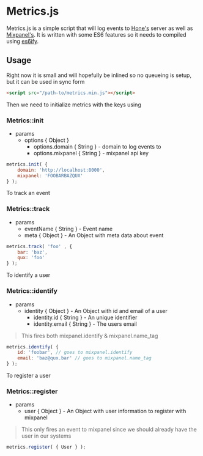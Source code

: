 # Metrics.js

Metrics.js is a simple script that will log events to [Hone's](http://gohone.com) server as well as [Mixpanel's](https://mixpanel.com). It is written with some ES6 features so it needs to compiled using [es6ify](https://github.com/thlorenz/es6ify).

## Usage

Right now it is small and will hopefully be inlined so no queueing is setup, but it can be used in sync form

```html
<script src="/path-to/metrics.min.js"></script>
```

Then we need to initialize metrics with the keys using

### Metrics::init

- params
  - options { Object }
    - options.domain { String } - domain to log events to 
    - options.mixpanel { String } - mixpanel api key

```javascript
metrics.init( {
    domain: 'http://localhost:8000',
    mixpanel: 'FOOBARBAZQUX'
} );

```

To track an event

### Metrics::track

- params 
    - eventName { String } - Event name
    - meta { Object } - An Object with meta data about event

```javascript
metrics.track( 'foo' , { 
    bar: 'baz',
    qux: 'foo'
} );
```

To identify a user

### Metrics::identify

- params 
    - identity { Object } - An Object with id and email of a user
        - identity.id { String } - An unique identifier
        - identity.email { String } - The users email

> This fires both mixpanel.identify & mixpanel.name_tag

```javascript
metrics.identify( { 
    id: 'foobar', // goes to mixpanel.identify
    email: 'baz@qux.bar' // goes to mixpanel.name_tag
} );
```

To register a user

### Metrics::register

- params 
    - user { Object } - An Object with user information to register with mixpanel

> This only fires an event to mixpanel since we should already have the user in our systems

```javascript
metrics.register( { User } );
```

